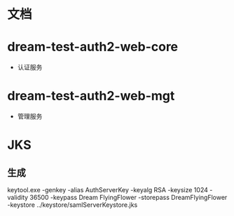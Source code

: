 # 文档

# dream-test-auth2-web-core

* 认证服务

# dream-test-auth2-web-mgt

* 管理服务

# JKS

## 生成

keytool.exe -genkey -alias AuthServerKey -keyalg RSA -keysize 1024 -validity 36500 -keypass Dream
FlyingFlower -storepass DreamFlyingFlower -keystore ../keystore/samlServerKeystore.jks